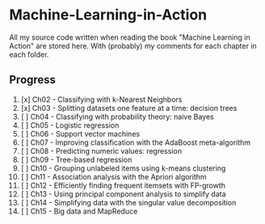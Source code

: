 # Machine-Learning-in-Action
All my source code written when reading the book "Machine Learning in Action" are stored here. With (probably) my comments for each chapter in each folder.

## Progress
1. [x] Ch02 - Classifying with k-Nearest Neighbors
2. [x] Ch03 - Splitting datasets one feature at a time: decision trees
3. [ ] Ch04 - Classifying with probability theory: naive Bayes
4. [ ] Ch05 - Logistic regression
5. [ ] Ch06 - Support vector machines
6. [ ] Ch07 - Improving classification with the AdaBoost meta-algorithm
7. [ ] Ch08 - Predicting numeric values: regression
8. [ ] Ch09 - Tree-based regression
9. [ ] Ch10 - Grouping unlabeled items using k-means clustering
10. [ ] Ch11 - Association analysis with the Apriori algorithm
11. [ ] Ch12 - Efficiently finding frequent itemsets with FP-growth
12. [ ] Ch13 - Using principal component analysis to simplify data
13. [ ] Ch14 - Simplifying data with the singular value decomposition
14. [ ] Ch15 - Big data and MapReduce
